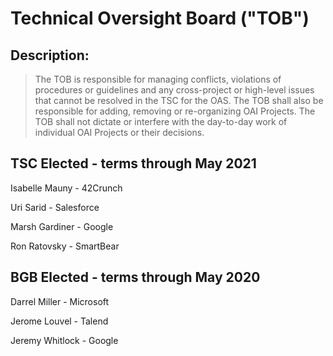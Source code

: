 # Technical Oversight Board ("TOB")

## Description: 
> The TOB is responsible for managing conflicts, violations of procedures or guidelines and any cross-project or high-level issues that cannot be resolved in the TSC for the OAS. The TOB shall also be responsible for adding, removing or re-organizing OAI Projects. The TOB shall not dictate or interfere with the day-to-day work of individual OAI Projects or their decisions.

## TSC Elected - terms through May 2021
Isabelle Mauny - 42Crunch

Uri Sarid - Salesforce

Marsh Gardiner - Google

Ron Ratovsky - SmartBear

## BGB Elected - terms through May 2020

Darrel Miller - Microsoft

Jerome Louvel - Talend

Jeremy Whitlock - Google
